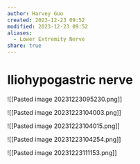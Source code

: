 ```yaml
---
author: Harvey Guo
created: 2023-12-23 09:52
modified: 2023-12-23 09:52
aliases:
  - Lower Extremity Nerve
share: true
---
```

# Iliohypogastric nerve
![[Pasted image 20231223095230.png]]

![[Pasted image 20231223104003.png]]

![[Pasted image 20231223104015.png]]

![[Pasted image 20231223104254.png]]

![[Pasted image 20231223111153.png]]